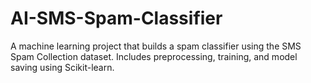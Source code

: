 # AI-SMS-Spam-Classifier
A machine learning project that builds a spam classifier using the SMS Spam Collection dataset. Includes preprocessing, training, and model saving using Scikit-learn.
